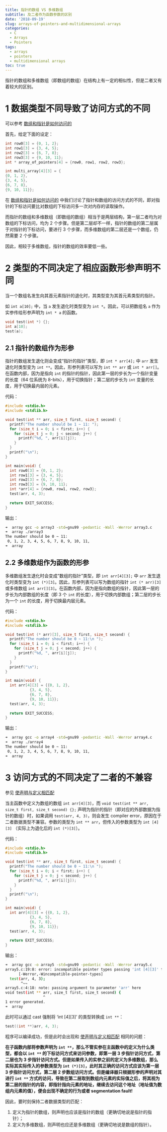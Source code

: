 ```yaml
---
title: 指针的数组 VS 多维数组 
subtitle: 及二者作为函数参数的区别
date: '2018-09-19'
slug: arrays-of-pointers-and-multidimensional-arrays
categories:
  - C
  - Arrays
  - Pointers
tags:
  - arrays
  - pointers
  - multidimensional arrays
toc: true
---
```


指针的数组和多维数组（即数组的数组）在结构上有一定的相似性，但是二者又有着较大的区别。

# 1 数据类型不同导致了访问方式的不同
可以参考 [数组和指针是如何访问的](https://kaizhang.me/note/2018/09/expert-c-progarmming-c4-arrays-and-pointers/#4-3-1-数组和指针是如何访问的)

首先，给定下面的设定：

```C
int row0[3] = {0, 1, 2};
int row1[3] = {3, 4, 5};
int row2[3] = {6, 7, 8};
int row3[3] = {9, 10, 11};
int * array_of_pointers[4] = {row0, row1, row2, row3};

int multi_array[4][3] = {
{0, 1, 2},
{3, 4, 5},
{6, 7, 8},
{9, 10, 11}};
```

在 [数组和指针是如何访问的](https://kaizhang.me/note/2018/09/expert-c-progarmming-c4-arrays-and-pointers/#4-3-1-数组和指针是如何访问的) 中我们讨论了指针和数组的访问方式的不同，即对指针的下标访问要比对数组的下标访问多一次对内存的读取操作。

而指针的数组和多维数组（即数组的数组）相当于是两层结构，第一层二者均为对数组的下标访问，均为 2 个步骤。但是第二层却不一样，指针的数组的第二层属于对指针的下标访问，要进行 3 个步骤，而多维数组的第二层还是一个数组，仍然需要 2 个步骤。

因此，相较于多维数组，指针的数组的效率要低一些。

# 2 类型的不同决定了相应函数形参声明不同
当一个数组名发生向其首元素指针的退化时，其类型变为其首元素类型的指针。

如 `int a[10];` 中，当 `a` 发生退化时类型变为 `int *`。因此，可以把数组名 `a` 作为实参传给形参声明为 `int * a` 的函数。

```C
void test(int *) {};
int a[10];
test(a);
```

## 2.1 指针的数组作为形参
指针的数组发生退化则会变成“指针的指针”类型，即 `int * arr[4];` 中 `arr` 发生退化时类型变为 `int **`。因此，形参列表可以写为 `int ** arr` 或 `int * arr[]`。在函数内部，因为是指向 `int` 的指针的指针，因此第一层的步长为一个指针变量的长度（64 位系统为 8-bits），用于切换指针；第二层的步长为 `int` 变量的长度，用于切换最内层的元素。

代码：

```C
#include <stdio.h>
#include <stdlib.h>

void test(int ** arr, size_t first, size_t second) {
  printf("The number should be 1 ~ 11: ");
  for (size_t i = 0; i < first; i++) {
    for (size_t j = 0; j < second; j++) {
      printf("%d, ", arr[i][j]);
    }
  }
  printf("\n");
}

int main(void) {
  int row0[3] = {0, 1, 2};
  int row1[3] = {3, 4, 5};
  int row2[3] = {6, 7, 8};
  int row3[3] = {9, 10, 11};
  int *arr[4] = {row0, row1, row2, row3};
  test(arr, 4, 3);
  
  return EXIT_SUCCESS;
}
```

输出：

```bash
➜  array gcc -o array3 -std=gnu99 -pedantic -Wall -Werror array3.c
➜  array ./array3
The number should be 0 ~ 11:
 0, 1, 2, 3, 4, 5, 6, 7, 8, 9, 10, 11,
➜  array
```

## 2.2 多维数组作为函数的形参
多维数组发生退化时会变成“数组的指针”类型，即 `int arr[4][3];` 中 `arr` 发生退化时类型变为 `int (*)[3]`。因此，形参列表可以写为数组的指针 `int (* arr)[3]` 或多维数组 `int arr[][3]`。在函数内部，因为是指向数组的指针，因此第一层的步长为内部数组的长度（即 3 个 `int` 的长度），用于切换内部数组；第二层的步长为一个 `int` 的长度，用于切换最内层元素。

代码：

```C
#include <stdio.h>
#include <stdlib.h>

void test(int (* arr)[3], size_t first, size_t second) {
  printf("The number should be 0 ~ 11:\n ");
  for (size_t i = 0; i < first; i++) {
    for (size_t j = 0; j < second; j++) {
      printf("%d, ", arr[i][j]);
    }
  }
  printf("\n");
}

int main(void) {
  int arr[4][3] = {{0, 1, 2},
		   {3, 4, 5},
		   {6, 7, 8},
		   {9, 10, 11}};
  test(arr, 4, 3);
  
  return EXIT_SUCCESS;
}
```

输出：

```bash
➜  array gcc -o array4 -std=gnu99 -pedantic -Wall -Werror array4.c
➜  array ./array4
The number should be 0 ~ 11:
 0, 1, 2, 3, 4, 5, 6, 7, 8, 9, 10, 11,
➜  array
```

# 3 访问方式的不同决定了二者的不兼容
参见 [使声明与定义相匹配](https://kaizhang.me/note/2018/09/expert-c-progarmming-c4-arrays-and-pointers//#定义为数组-但声明为指针-并以数组方式引用)

当主函数中定义为数组的数组 `int arr[4][3]`，而 `void test(int ** arr, size_t first, size_t second) {};` 声明为指针的指针（即对应的外部数据为指针的数组）时，如果调用 `test(arr, 4, 3)`，则会发生 compiler error，原因在于二者数据类型不兼容。参数的类型为 `int ** arr`，但传入的参数类型为 `int [4][3]` （实际上为退化后的 `int (*)[3]`）。

代码：

```C
#include <stdio.h>
#include <stdlib.h>

void test(int ** arr, size_t first, size_t second) {
  printf("The number should be 0 ~ 11:\n ");
  for (size_t i = 0; i < first; i++) {
    for (size_t j = 0; j < second; j++) {
      printf("%d, ", arr[i][j]);
    }
  }
  printf("\n");
}

int main(void) {
  int arr[4][3] = {{0, 1, 2},
		   {3, 4, 5},
		   {6, 7, 8},
		   {9, 10, 11}};
  test(arr, 4, 3);
  
  return EXIT_SUCCESS;
}
```

输出：

```bash
➜  array gcc -o array5 -std=gnu99 -pedantic -Wall -Werror array5.c
array5.c:19:8: error: incompatible pointer types passing 'int [4][3]' to parameter of type 'int **'
      [-Werror,-Wincompatible-pointer-types]
  test(arr, 4, 3);
       ^~~
array5.c:4:18: note: passing argument to parameter 'arr' here
void test(int ** arr, size_t first, size_t second) {
                 ^
1 error generated.
➜  array
```

此时可以通过 cast 强制将 ‘int [4][3]’ 的类型转换成 `int **`：

```C
test((int **)arr, 4, 3);
```

程序可以编译成功，但是此时会出现和 [使声明与定义相匹配](https://kaizhang.me/note/2018/09/expert-c-progarmming-c4-arrays-and-pointers//#定义为数组-但声明为指针-并以数组方式引用) 相同的问题：

**在子函数内部将参数声明为 `int **`，那么不管实参在主函数中的定义为什么类型，都会以 `int **` 的下标访问方式来访问参数，即第一层 3 步指针访问方式，第二层也为 3 步指针访问方式。但是如果传入的实参之前的定义为多维数组，那么实际其实际传入的参数类型为 `int (*)[3]`，此时其正确的访问方式应该为第一层 3 步指针访问方式，第二层 2 步数组访问方式。但是编译器只根据形参的声明对其进行 `int **` 方式的访问，导致在第二层取到数组内元素的实际值之后，将其视为第二层的指针的内容，即指针指向元素的地址，继续去访问这个地址（地址值为数组内元素的值），便会出现不确定的行为或者 segmentation fault!**

因此，要时刻保持二者数据类型的匹配：

1. 定义为指针的数组，则声明也应该是指针的数组（更确切地说是指针的指针）；
2. 定义为多维数组，则声明也应还是多维数组（更确切地说是数组的指针）。
